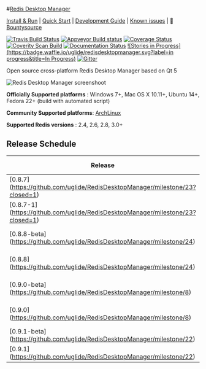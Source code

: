 #[Redis Desktop Manager](http://redisdesktop.com "Redis Desktop Manager Offical Site")

[Install & Run](http://docs.redisdesktop.com/en/latest/install/) | 
[Quick Start](http://docs.redisdesktop.com/en/latest/quick-start/) |
[Development Guide](http://docs.redisdesktop.com/en/latest/development/) |
[Known issues](http://docs.redisdesktop.com/en/latest/known-issues/) |
:green_apple: [Bountysource](https://www.bountysource.com/teams/redisdesktopmanager)

[![Travis Build Status](https://travis-ci.org/uglide/RedisDesktopManager.svg?branch=0.8.0)](https://travis-ci.org/uglide/RedisDesktopManager) 
[![Appveyor Build status](https://ci.appveyor.com/api/projects/status/91mj2ge0lxjf693c/branch/0.8.0?svg=true)](https://ci.appveyor.com/project/uglide/redisdesktopmanager/branch/0.8.0)
[![Coverage Status](https://coveralls.io/repos/uglide/RedisDesktopManager/badge.svg?branch=0.8.0)](https://coveralls.io/r/uglide/RedisDesktopManager?branch=0.8.0)
[![Coverity Scan Build](https://scan.coverity.com/projects/3548/badge.svg)](https://scan.coverity.com/projects/3548)
[![Documentation Status](https://readthedocs.org/projects/redisdesktopmanager/badge/?version=latest)](http://docs.redisdesktop.com/en/latest/?badge=latest)
[![Stories in Progress](https://badge.waffle.io/uglide/redisdesktopmanager.svg?label=in progress&title=In Progress)](http://waffle.io/uglide/redisdesktopmanager)
[![Gitter](https://badges.gitter.im/Join%20Chat.svg)](https://gitter.im/uglide/RedisDesktopManager)

Open source cross-platform Redis Desktop Manager based on Qt 5

![Redis Desktop Manager screenshoot](http://redisdesktop.com/static/img/features/all.png?v2)

**Officially Supported platforms** : Windows 7+, Mac OS X 10.11+, Ubuntu 14+, Fedora 22+ (build with automated script)

**Community Supported platforms**: [ArchLinux](https://aur.archlinux.org/packages/redis-desktop-manager/)

**Supported Redis versions** : 2.4, 2.6, 2.8, 3.0+

## Release Schedule
| Release | Original plan | Realized |
| ------- | ------------- | -------- |
| [0.8.7] (https://github.com/uglide/RedisDesktopManager/milestone/23?closed=1) | July 20, 2016 | [July 18, 2016](https://github.com/uglide/RedisDesktopManager/releases/tag/0.8.7) |
| [0.8.7-1] (https://github.com/uglide/RedisDesktopManager/milestone/23?closed=1) | - | [August 02, 2016](https://github.com/uglide/RedisDesktopManager/releases/tag/0.8.7-1) |
| [0.8.8-beta] (https://github.com/uglide/RedisDesktopManager/milestone/24) | August 17, 2016 | [August 17, 2016](https://github.com/uglide/RedisDesktopManager/releases/tag/0.8.8-beta) |
| [0.8.8] (https://github.com/uglide/RedisDesktopManager/milestone/24) | August 24, 2016 | |
| [0.9.0-beta] (https://github.com/uglide/RedisDesktopManager/milestone/8) | Sept 14, 2016 | |
| [0.9.0] (https://github.com/uglide/RedisDesktopManager/milestone/8) | Sept 21, 2016 | |
| [0.9.1-beta] (https://github.com/uglide/RedisDesktopManager/milestone/22) | Oct 19, 2016 | |
| [0.9.1] (https://github.com/uglide/RedisDesktopManager/milestone/22) | Oct 26, 2016 | |
